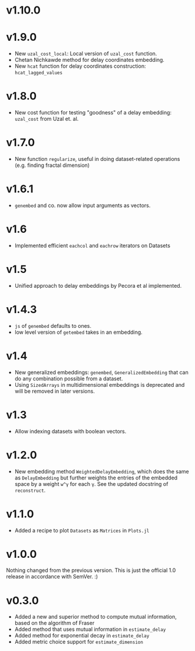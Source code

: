 # v1.10.0

# v1.9.0
* New `uzal_cost_local`: Local version of `uzal_cost` function.
* Chetan Nichkawde method for delay coordinates embedding.
* New `hcat` function for delay coordinates construction: `hcat_lagged_values`

# v1.8.0
* New cost function for testing "goodness" of a delay embedding: `uzal_cost` from Uzal et. al.
# v1.7.0
* New function `regularize`, useful in doing dataset-related operations (e.g. finding fractal dimension)
# v1.6.1
* `genembed` and co. now allow input arguments as vectors.
# v1.6
* Implemented efficient `eachcol` and `eachrow` iterators on Datasets

# v1.5
* Unified approach to delay embeddings by Pecora et al implemented.
# v1.4.3
* `js` of `genembed` defaults to ones.
* low level version of `getembed` takes in an embedding.

# v1.4
* New generalized embeddings: `genembed`, `GeneralizedEmbedding` that can do any combination possible from a dataset.
* Using `SizedArrays` in multidimensional embeddings is deprecated and will be removed in later versions.
# v1.3
* Allow indexing datasets with boolean vectors.
# v1.2.0
- New embedding method `WeightedDelayEmbedding`, which does the same as `DelayEmbedding` but further weights the entries of the embedded space by a weight `w^γ` for each `γ`. See the updated docstring of `reconstruct`.
# v1.1.0
- Added a recipe to plot `Datasets` as `Matrices` in `Plots.jl`

# v1.0.0
Nothing changed from the previous version. This is just the official 1.0 release in accordance with SemVer. :)

# v0.3.0

- Added a new and superior method to compute mutual information, based on the algorithm of Fraser
- Added method that uses mutual information in `estimate_delay`
- Added method for exponential decay in `estimate_delay`
- Added metric choice support for `estimate_dimension`
